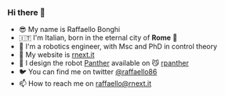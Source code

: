 ### Hi there 👋

<!--
**rbonghi/rbonghi** is a ✨ _special_ ✨ repository because its `README.md` (this file) appears on your GitHub profile.

Here are some ideas to get you started:

- 🔭 I’m currently working on ...
- 🌱 I’m currently learning ...
- 👯 I’m looking to collaborate on ...
- 🤔 I’m looking for help with ...
- 💬 Ask me about ...
- 📫 How to reach me: ...
- 😄 Pronouns: ...
- ⚡ Fun fact: ...
-->
- 😎 My name is Raffaello Bonghi
- 🇮🇹 I'm Italian, born in the eternal city of **Rome** 🛵
- 🤖 I'm a robotics engineer, with Msc and PhD in control theory
- 👾 My website is [rnext.it](https://www.rnext.it)
- 🐆 I design the robot [Panther](https://www.rnext.it/panther) available on 😼 [rpanther](https://github.com/rpanther)
- 🐦 You can find me on twitter [@raffaello86](https://twitter.com/raffaello86)
- 📫 How to reach me on [raffaello@rnext.it](mailto:raffaello@rnext.it)
